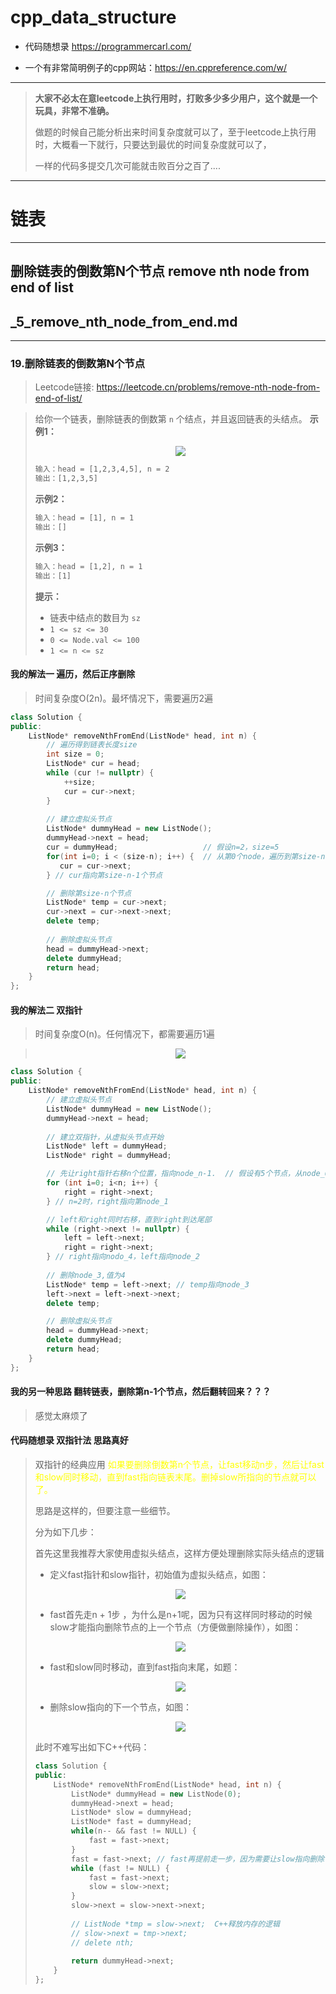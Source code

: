 # cpp_data_structure 

* 代码随想录 https://programmercarl.com/

* 一个有非常简明例子的cpp网站：https://en.cppreference.com/w/

--------------------------------------------------------------------------------
> **大家不必太在意leetcode上执行用时，打败多少多少用户，这个就是一个玩具，非常不准确。**
> 
> 做题的时候自己能分析出来时间复杂度就可以了，至于leetcode上执行用时，大概看一下就行，只要达到最优的时间复杂度就可以了，
> 
> 一样的代码多提交几次可能就击败百分之百了....
--------------------------------------------------------------------------------

# 链表

--------------------------------------------------------------------------------

## 删除链表的倒数第N个节点 remove nth node from end of list

## _5_remove_nth_node_from_end.md
--------------------------------------------------------------------------------

### 19.删除链表的倒数第N个节点

> Leetcode链接: https://leetcode.cn/problems/remove-nth-node-from-end-of-list/

> 
> 给你一个链表，删除链表的倒数第 `n` 个结点，并且返回链表的头结点。
> **示例1：**
> 
> <div align=center>
> <img src="./images/remove_nth_node_from_end_1.jpg" style="zoom:100%;"/>
> </div>
> 
> ```html
> 输入：head = [1,2,3,4,5], n = 2
> 输出：[1,2,3,5]
> ```
> 
> **示例2：**
> 
> ```html
> 输入：head = [1], n = 1
> 输出：[]
> ```
>
> **示例3：**
> 
> ```html
> 输入：head = [1,2], n = 1
> 输出：[1]
> ```
> 
> **提示：**
> * 链表中结点的数目为 `sz`
> * `1 <= sz <= 30`
> * `0 <= Node.val <= 100`
> * `1 <= n <= sz`
> 

#### 我的解法一 遍历，然后正序删除

> 时间复杂度O(2n)。最坏情况下，需要遍历2遍

```c++
class Solution {
public:
    ListNode* removeNthFromEnd(ListNode* head, int n) {
        // 遍历得到链表长度size
        int size = 0;
        ListNode* cur = head;
        while (cur != nullptr) {
            ++size;
            cur = cur->next;
        } 
        
        // 建立虚拟头节点
        ListNode* dummyHead = new ListNode();
        dummyHead->next = head;
        cur = dummyHead;                   // 假设n=2，size=5
        for(int i=0; i < (size-n); i++) {  // 从第0个node，遍历到第size-n=3个node  (0<=n<=size,size=5)
           cur = cur->next;
        } // cur指向第size-n-1个节点

        // 删除第size-n个节点
        ListNode* temp = cur->next;
        cur->next = cur->next->next;
        delete temp;
        
        // 删除虚拟头节点
        head = dummyHead->next;
        delete dummyHead;
        return head;
    }
};
```

#### 我的解法二 双指针
> 时间复杂度O(n)。任何情况下，都需要遍历1遍

> <div align=center>
> <img src="./images/remove_nth_node_from_end_2.png" style="zoom:100%;"/>
> </div>
> 

```c++
class Solution {
public:
    ListNode* removeNthFromEnd(ListNode* head, int n) {
        // 建立虚拟头节点        
        ListNode* dummyHead = new ListNode();
        dummyHead->next = head;
        
        // 建立双指针，从虚拟头节点开始
        ListNode* left = dummyHead;
        ListNode* right = dummyHead;

        // 先让right指针右移n个位置，指向node_n-1.  // 假设有5个节点，从node_0，到node_4  
        for (int i=0; i<n; i++) {    
            right = right->next;
        } // n=2时，right指向第node_1

        // left和right同时右移，直到right到达尾部
        while (right->next != nullptr) {
            left = left->next;
            right = right->next;            
        } // right指向nodo_4，left指向node_2
         
        // 删除node_3,值为4
        ListNode* temp = left->next; // temp指向node_3
        left->next = left->next->next; 
        delete temp;

        // 删除虚拟头节点
        head = dummyHead->next;
        delete dummyHead;
        return head;
    }
};
```


#### 我的另一种思路 翻转链表，删除第n-1个节点，然后翻转回来？？？

> 感觉太麻烦了





#### 代码随想录 双指针法 思路真好

> 双指针的经典应用
> <font color="yellow">如果要删除倒数第n个节点，让fast移动n步，然后让fast和slow同时移动，直到fast指向链表末尾。删掉slow所指向的节点就可以了。</font>
> 
> 思路是这样的，但要注意一些细节。
>
> 分为如下几步：
> 
> 首先这里我推荐大家使用虚拟头结点，这样方便处理删除实际头结点的逻辑
>
> * 定义fast指针和slow指针，初始值为虚拟头结点，如图：
> <div align=center>
> <img src="./images/remove_nth_node_from_end_3.png" style="zoom:100%;"/>
> </div>
> 
> * fast首先走n + 1步 ，为什么是n+1呢，因为只有这样同时移动的时候slow才能指向删除节点的上一个节点（方便做删除操作），如图：
> <div align=center>
> <img src="./images/remove_nth_node_from_end_4.png" style="zoom:100%;"/>
> </div>
> 
> * fast和slow同时移动，直到fast指向末尾，如题：
> <div align=center>
> <img src="./images/remove_nth_node_from_end_5.png" style="zoom:100%;"/>
> </div>
> 
> * 删除slow指向的下一个节点，如图：
> <div align=center>
> <img src="./images/remove_nth_node_from_end_6.png" style="zoom:100%;"/>
> </div>
> 
> 此时不难写出如下C++代码：
> ```c++
> class Solution {
> public:
>     ListNode* removeNthFromEnd(ListNode* head, int n) {
>         ListNode* dummyHead = new ListNode(0);
>         dummyHead->next = head;
>         ListNode* slow = dummyHead;
>         ListNode* fast = dummyHead;
>         while(n-- && fast != NULL) {
>             fast = fast->next;
>         }
>         fast = fast->next; // fast再提前走一步，因为需要让slow指向删除节点的上一个节点
>         while (fast != NULL) {
>             fast = fast->next;
>             slow = slow->next;
>         }
>         slow->next = slow->next->next; 
>         
>         // ListNode *tmp = slow->next;  C++释放内存的逻辑
>         // slow->next = tmp->next;
>         // delete nth;
>         
>         return dummyHead->next;
>     }
> };
> ```
> 






























